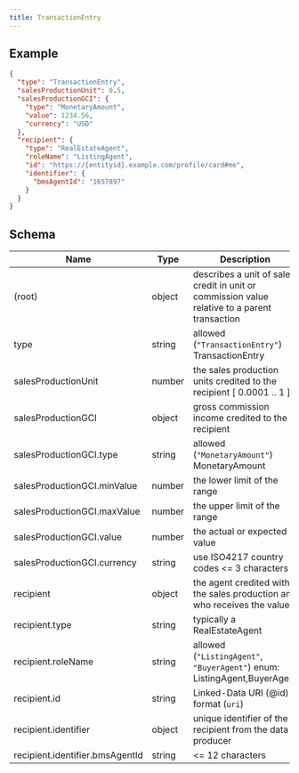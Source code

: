 ```yaml
---
title: TransactionEntry
---
```

## Example



```json
{
  "type": "TransactionEntry",
  "salesProductionUnit": 0.5,
  "salesProductionGCI": {
    "type": "MonetaryAmount",
    "value": 1234.56,
    "currency": "USD"
  },
  "recipient": {
    "type": "RealEstateAgent",
    "roleName": "ListingAgent",
    "id": "https://{entityid}.example.com/profile/card#me",
    "identifier": {
      "bmsAgentId": "1657897"
    }
  }
}
```
## Schema

| Name | Type | Description |
|---|---|---|
| (root) | object | describes a unit of sales credit in unit or commission value relative to a parent transaction |
| type | string | allowed (`"TransactionEntry"`) TransactionEntry |
| salesProductionUnit | number | the sales production units credited to the recipient [ 0.0001 .. 1 ] |
| salesProductionGCI | object | gross commission income credited to the recipient |
| salesProductionGCI.type | string | allowed (`"MonetaryAmount"`) MonetaryAmount |
| salesProductionGCI.minValue | number | the lower limit of the range |
| salesProductionGCI.maxValue | number | the upper limit of the range |
| salesProductionGCI.value | number | the actual or expected value |
| salesProductionGCI.currency | string | use ISO4217 country codes <= 3 characters |
| recipient | object | the agent credited with the sales production and who receives the value |
| recipient.type | string | typically a RealEstateAgent |
| recipient.roleName | string | allowed (`"ListingAgent"`, `"BuyerAgent"`) enum: ListingAgent,BuyerAgent |
| recipient.id | string | Linked-Data URI (@id) format (`uri`) |
| recipient.identifier | object | unique identifier of the recipient from the data producer |
| recipient.identifier.bmsAgentId | string |  <= 12 characters |

